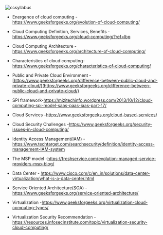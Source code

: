 ![ccsyllabus](https://user-images.githubusercontent.com/51438542/144699749-3fe81465-0065-4750-9960-f1768947c163.PNG)

- Energence of cloud computing - https://www.geeksforgeeks.org/evolution-of-cloud-computing/

- Cloud Computing Definition, Services, Benefits - https://www.geeksforgeeks.org/cloud-computing/?ref=lbp

- Cloud Computing Architecture - https://www.geeksforgeeks.org/architecture-of-cloud-computing/

- Characteristics of cloud computing- https://www.geeksforgeeks.org/characteristics-of-cloud-computing/

- Public and Private Cloud Environment -[https://www.geeksforgeeks.org/difference-between-public-cloud-and-private-cloud/](https://www.geeksforgeeks.org/difference-between-public-cloud-and-private-cloud/)

- SPI framework-https://mizitechinfo.wordpress.com/2013/10/12/cloud-computing-spi-model-saas-paas-iaas-part-17/

- Cloud Services -https://www.geeksforgeeks.org/cloud-based-services/

- Cloud Security Challenges -https://www.geeksforgeeks.org/security-issues-in-cloud-computing/

- Identity Access Management(IAM) -https://www.techtarget.com/searchsecurity/definition/identity-access-management-IAM-system

- The MSP model -https://freshservice.com/evolution-managed-service-providers-msp-blog/

- Data Center - https://www.cisco.com/c/en_in/solutions/data-center-virtualization/what-is-a-data-center.html


- Service Oriented Architecture(SOA) -https://www.geeksforgeeks.org/service-oriented-architecture/

- Virtualization -https://www.geeksforgeeks.org/virtualization-cloud-computing-types/

- Virtualization Security Recommendation -https://resources.infosecinstitute.com/topic/virtualization-security-cloud-computing/
